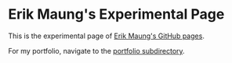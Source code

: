 # Erik Maung's Experimental Page

This is the experimental page of [Erik Maung's GitHub pages](https://erikmaung.github.io/experimental).

For my portfolio, navigate to the [portfolio subdirectory](https://erikmaung.github.io/portfolio).
